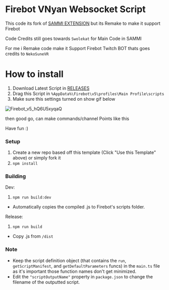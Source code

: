 # Firebot VNyan Websocket Script

This code its fork of [SAMMI EXTENSION](https://ko-fi.com/s/c7898da4a9) but its Remake to make it support Firebot

Code Credits still goes towards `Swolekat` for Main Code in SAMMI

For me i Remake code make it Support Firebot Twitch BOT thats goes credits to `NekoSuneVR`

# How to install

1. Download Latest Script in [RELEASES](https://github.com/NekoSuneVR/firebot-VNyan-Websocket/releases)
2. Drag this Script in `%AppData%\Firebot\v5\profiles\Main Profile\scripts`
3. Make sure this settings turned on show gif below

![Firebot_v5_hQ6U5xyqaQ](https://github.com/user-attachments/assets/facffc55-7ab6-41d3-bc20-1b9b37c3dbf9)


then good go, can make commands/channel Points like this



Have fun :)


### Setup
1. Create a new repo based off this template (Click "Use this Template" above) or simply fork it
2. `npm install`

### Building
Dev:
1. `npm run build:dev`
- Automatically copies the compiled .js to Firebot's scripts folder.

Release:
1. `npm run build`
- Copy .js from `/dist`

### Note
- Keep the script definition object (that contains the `run`, `getScriptManifest`, and `getDefaultParameters` funcs) in the `main.ts` file as it's important those function names don't get minimized.
- Edit the `"scriptOutputName"` property in `package.json` to change the filename of the outputted script.
